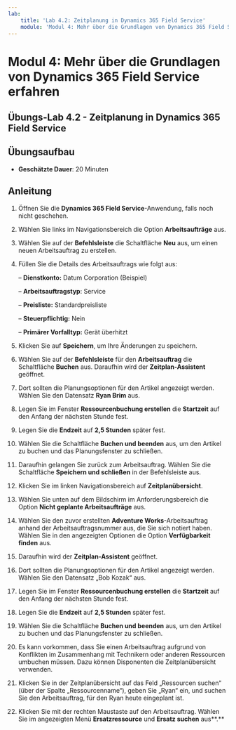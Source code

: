 ```yaml
---
lab:
    title: 'Lab 4.2: Zeitplanung in Dynamics 365 Field Service'
    module: 'Modul 4: Mehr über die Grundlagen von Dynamics 365 Field Service erfahren'
---
```


Modul 4: Mehr über die Grundlagen von Dynamics 365 Field Service erfahren
========================

## Übungs-Lab 4.2 - Zeitplanung in Dynamics 365 Field Service

## Übungsaufbau

  - **Geschätzte Dauer**: 20 Minuten
  
## Anleitung

1. Öffnen Sie die **Dynamics 365 Field Service**-Anwendung, falls noch nicht geschehen. 

2. Wählen Sie links im Navigationsbereich die Option **Arbeitsaufträge** aus.

3. Wählen Sie auf der **Befehlsleiste** die Schaltfläche **Neu** aus, um einen neuen Arbeitsauftrag zu erstellen.

4. Füllen Sie die Details des Arbeitsauftrags wie folgt aus:

	– **Dienstkonto:** Datum Corporation (Beispiel)

	– **Arbeitsauftragstyp**: Service

	– **Preisliste:** Standardpreisliste

	– **Steuerpflichtig:** Nein

	– **Primärer Vorfalltyp:** Gerät überhitzt

5. Klicken Sie auf **Speichern**, um Ihre Änderungen zu speichern.

6. Wählen Sie auf der **Befehlsleiste** für den **Arbeitsauftrag** die Schaltfläche **Buchen** aus. Daraufhin wird der **Zeitplan-Assistent** geöffnet. 

7. Dort sollten die Planungsoptionen für den Artikel angezeigt werden. Wählen Sie den Datensatz **Ryan Brim** aus.

8. Legen Sie im Fenster **Ressourcenbuchung erstellen** die **Startzeit** auf den Anfang der nächsten Stunde fest.

9. Legen Sie die **Endzeit** auf **2,5 Stunden** später fest. 

10. Wählen Sie die Schaltfläche **Buchen und beenden** aus, um den Artikel zu buchen und das Planungsfenster zu schließen. 

11. Daraufhin gelangen Sie zurück zum Arbeitsauftrag. Wählen Sie die Schaltfläche **Speichern und schließen** in der Befehlsleiste aus. 

12. Klicken Sie im linken Navigationsbereich auf **Zeitplanübersicht**.

13. Wählen Sie unten auf dem Bildschirm im Anforderungsbereich die Option **Nicht geplante Arbeitsaufträge** aus.

14. Wählen Sie den zuvor erstellten **Adventure Works**-Arbeitsauftrag anhand der Arbeitsauftragsnummer aus, die Sie sich notiert haben. Wählen Sie in den angezeigten Optionen die Option **Verfügbarkeit finden** aus. 

15. Daraufhin wird der **Zeitplan-Assistent** geöffnet. 

16. Dort sollten die Planungsoptionen für den Artikel angezeigt werden. Wählen Sie den Datensatz „Bob Kozak“ aus.

17. Legen Sie im Fenster **Ressourcenbuchung erstellen** die **Startzeit** auf den Anfang der nächsten Stunde fest.

18. Legen Sie die **Endzeit** auf **2,5 Stunden** später fest. 

19. Wählen Sie die Schaltfläche **Buchen und beenden** aus, um den Artikel zu buchen und das Planungsfenster zu schließen. 

20. Es kann vorkommen, dass Sie einen Arbeitsauftrag aufgrund von Konflikten im Zusammenhang mit Technikern oder anderen Ressourcen umbuchen müssen. Dazu können Disponenten die Zeitplanübersicht verwenden. 

21. Klicken Sie in der Zeitplanübersicht auf das Feld „Ressourcen suchen“ (über der Spalte „Ressourcenname“), geben Sie „Ryan“ ein, und suchen Sie den Arbeitsauftrag, für den Ryan heute eingeplant ist. 

22. Klicken Sie mit der rechten Maustaste auf den Arbeitsauftrag. Wählen Sie im angezeigten Menü **Ersatzressource** und **Ersatz suchen** aus**.**

